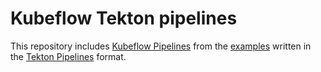 # Kubeflow Tekton pipelines

This repository includes [Kubeflow Pipelines](https://github.com/kubeflow/pipelines) from the
[examples](https://github.com/kubeflow/pipelines/tree/master/samples) written in the
[Tekton Pipelines](https://github.com/tektoncd/pipelines) format.
